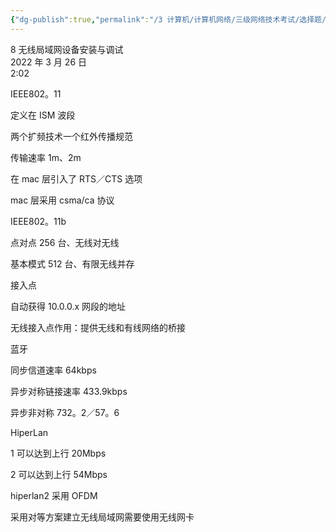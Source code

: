 ```yaml
---
{"dg-publish":true,"permalink":"/3 计算机/计算机网络/三级网络技术考试/选择题/8 无线局域网设备安装与调试/","title":"8 无线局域网设备安装与调试"}
---
```



8 无线局域网设备安装与调试  
2022 年 3 月 26 日  
2:02

IEEE802。11

定义在 ISM 波段

两个扩频技术一个红外传播规范

传输速率 1m、2m

在 mac 层引入了 RTS／CTS 选项

mac 层采用 csma/ca 协议

IEEE802。11b

点对点 256 台、无线对无线

基本模式 512 台、有限无线并存

接入点

自动获得 10.0.0.x 网段的地址

无线接入点作用：提供无线和有线网络的桥接

蓝牙

同步信道速率 64kbps

异步对称链接速率 433.9kbps

异步非对称 732。2／57。6

HiperLan

1 可以达到上行 20Mbps

2 可以达到上行 54Mbps

hiperlan2 采用 OFDM

采用对等方案建立无线局域网需要使用无线网卡